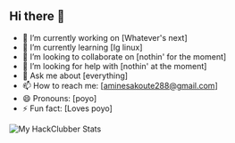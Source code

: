 ## Hi there 👋

- 🔭 I’m currently working on [Whatever's next]
- 🌱 I’m currently learning [Ig linux]
- 👯 I’m looking to collaborate on [nothin' for the moment]
- 🤔 I’m looking for help with [nothin' at the moment]
- 💬 Ask me about [everything]
- 📫 How to reach me: [aminesakoute288@gmail.com]
- 😄 Pronouns: [poyo]
- ⚡ Fun fact: [Loves poyo]

![My HackClubber Stats](https://github-readme-stats.hackclub.dev/api/wakatime?username=Sak-288&api_domain=hackatime.hackclub.com&custom_title=My+HackClubber+Stats&layout=compact&cache_seconds=0&langs_count=100&theme=tokyonight)
